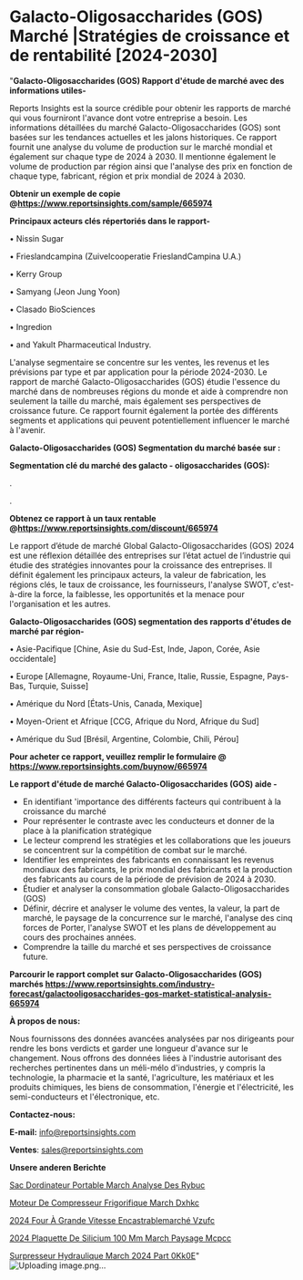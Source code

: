 # Galacto-Oligosaccharides (GOS) Marché |Stratégies de croissance et de rentabilité [2024-2030]

"<strong>Galacto-Oligosaccharides (GOS) Rapport d'étude de marché avec des informations utiles-</strong>

Reports Insights est la source crédible pour obtenir les rapports de marché qui vous fourniront l'avance dont votre entreprise a besoin. Les informations détaillées du marché Galacto-Oligosaccharides (GOS) sont basées sur les tendances actuelles et les jalons historiques. Ce rapport fournit une analyse du volume de production sur le marché mondial et également sur chaque type de 2024 à 2030. Il mentionne également le volume de production par région ainsi que l'analyse des prix en fonction de chaque type, fabricant, région et prix mondial de 2024 à 2030.

<strong><b>Obtenir un exemple de copie @</b></strong><a href=https://www.reportsinsights.com/sample/665974><strong><b>https://www.reportsinsights.com/sample/665974</b></strong></a>

<b>Principaux acteurs clés répertoriés dans le rapport-</b>

<b> </b>• Nissin Sugar

• Frieslandcampina (Zuivelcooperatie FrieslandCampina U.A.)

• Kerry Group

• Samyang (Jeon Jung Yoon)

• Clasado BioSciences

• Ingredion

• and Yakult Pharmaceutical Industry.

L'analyse segmentaire se concentre sur les ventes, les revenus et les prévisions par type et par application pour la période 2024-2030. Le rapport de marché Galacto-Oligosaccharides (GOS) étudie l'essence du marché dans de nombreuses régions du monde et aide à comprendre non seulement la taille du marché, mais également ses perspectives de croissance future. Ce rapport fournit également la portée des différents segments et applications qui peuvent potentiellement influencer le marché à l'avenir.

<strong>Galacto-Oligosaccharides (GOS) Segmentation du marché basée sur :</strong>

<strong> Segmentation clé du marché des galacto - oligosaccharides (GOS): </strong>

.

.

<strong><b>Obtenez ce rapport à un taux rentable @</b></strong><a href=https://www.reportsinsights.com/discount/665974><strong><b>https://www.reportsinsights.com/discount/665974</b></strong></a>

Le rapport d’étude de marché Global Galacto-Oligosaccharides (GOS) 2024 est une réflexion détaillée des entreprises sur l’état actuel de l’industrie qui étudie des stratégies innovantes pour la croissance des entreprises. Il définit également les principaux acteurs, la valeur de fabrication, les régions clés, le taux de croissance, les fournisseurs, l'analyse SWOT, c'est-à-dire la force, la faiblesse, les opportunités et la menace pour l'organisation et les autres.

<strong>Galacto-Oligosaccharides (GOS) segmentation des rapports d'études de marché par région-</strong>

• Asie-Pacifique [Chine, Asie du Sud-Est, Inde, Japon, Corée, Asie occidentale]

• Europe [Allemagne, Royaume-Uni, France, Italie, Russie, Espagne, Pays-Bas, Turquie, Suisse]

• Amérique du Nord [États-Unis, Canada, Mexique]

• Moyen-Orient et Afrique [CCG, Afrique du Nord, Afrique du Sud]

• Amérique du Sud [Brésil, Argentine, Colombie, Chili, Pérou]

<strong>Pour acheter ce rapport, veuillez remplir le formulaire @   <a href=https://www.reportsinsights.com/buynow/665974>https://www.reportsinsights.com/buynow/665974</a></strong>

<strong>Le rapport d'étude de marché Galacto-Oligosaccharides (GOS) aide -</strong>
<ul>
  <li>En identifiant 'importance des différents facteurs qui contribuent à la croissance du marché</li>
  <li>Pour représenter le contraste avec les conducteurs et donner de la place à la planification stratégique</li>
  <li>Le lecteur comprend les stratégies et les collaborations que les joueurs se concentrent sur la compétition de combat sur le marché.</li>
  <li>Identifier les empreintes des fabricants en connaissant les revenus mondiaux des fabricants, le prix mondial des fabricants et la production des fabricants au cours de la période de prévision de 2024 à 2030.</li>
  <li>Étudier et analyser la consommation globale Galacto-Oligosaccharides (GOS)</li>
  <li>Définir, décrire et analyser le volume des ventes, la valeur, la part de marché, le paysage de la concurrence sur le marché, l'analyse des cinq forces de Porter, l'analyse SWOT et les plans de développement au cours des prochaines années.</li>
  <li>Comprendre la taille du marché et ses perspectives de croissance future.</li>
</ul>

<strong>Parcourir le rapport complet sur Galacto-Oligosaccharides (GOS) marchés <a href=https://www.reportsinsights.com/industry-forecast/galactooligosaccharides-gos-market-statistical-analysis-665974>https://www.reportsinsights.com/industry-forecast/galactooligosaccharides-gos-market-statistical-analysis-665974</a></strong>

<strong>À propos de nous:</strong>

Nous fournissons des données avancées analysées par nos dirigeants pour rendre les bons verdicts et garder une longueur d'avance sur le changement. Nous offrons des données liées à l'industrie autorisant des recherches pertinentes dans un méli-mélo d'industries, y compris la technologie, la pharmacie et la santé, l'agriculture, les matériaux et les produits chimiques, les biens de consommation, l'énergie et l'électricité, les semi-conducteurs et l'électronique, etc.

<strong>Contactez-nous:</strong>

<strong>E-mail:</strong> <a href=mailto:info@reportsinsights.com>info@reportsinsights.com</a>

<strong>Ventes</strong>: <a href=mailto:sales@reportsinsights.com>sales@reportsinsights.com</a>

<strong>Unsere anderen Berichte</strong>

<a href=https://www.linkedin.com/pulse/sac-dordinateur-portable-march%C3%A9-analyse-des-rybuc/>Sac Dordinateur Portable March Analyse Des Rybuc</a>

<a href=https://www.linkedin.com/pulse/moteur-de-compresseur-frigorifique-march%C3%A9-dxhkc/>Moteur De Compresseur Frigorifique March Dxhkc</a>

<a href=https://www.linkedin.com/pulse/2024-four-à-grande-vitesse-encastrablemarché-vzufc/>2024 Four À Grande Vitesse Encastrablemarché Vzufc</a>

<a href=https://www.linkedin.com/pulse/2024-plaquette-de-silicium-100-mm-march%C3%A9-paysage-mcpcc/>2024 Plaquette De Silicium 100 Mm March Paysage Mcpcc</a>

<a href=https://www.linkedin.com/pulse/surpresseur-hydraulique-march%C3%A9-2024-part-0kk0e/>Surpresseur Hydraulique March 2024 Part 0Kk0E</a>"
![Uploading image.png…]()
